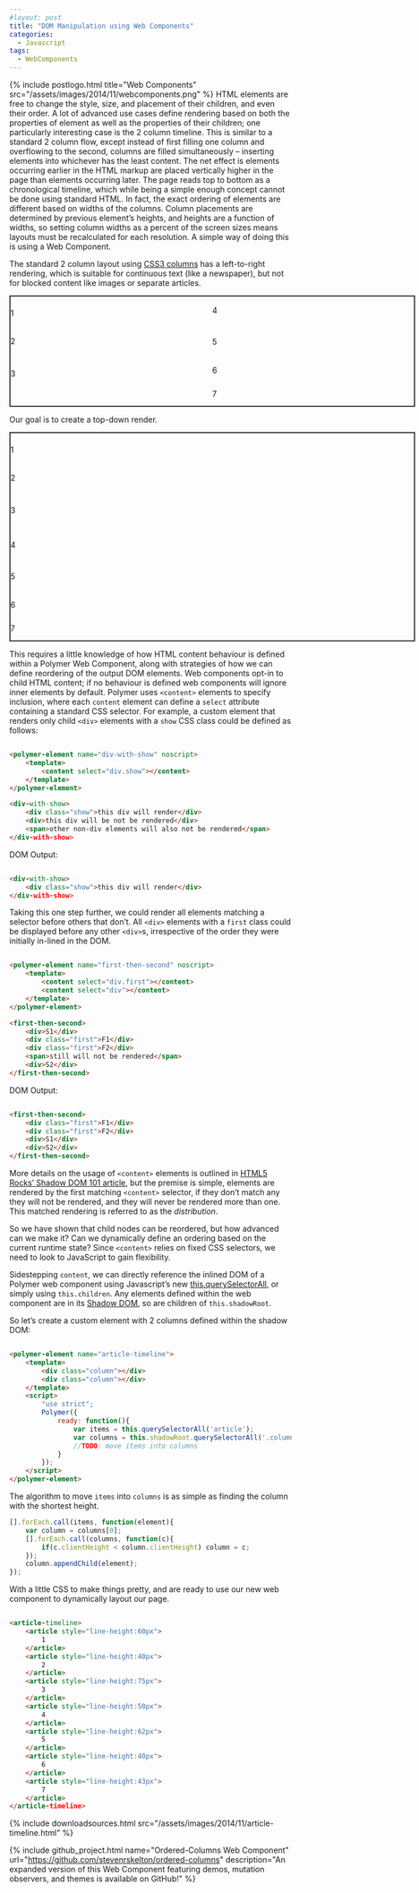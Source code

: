 ```yaml
---
#layout: post
title: "DOM Manipulation using Web Components"
categories:
  - Javascript
tags:
  - WebComponents
---
```


{% include postlogo.html title="Web Components" src="/assets/images/2014/11/webcomponents.png" %} HTML elements are free
to change the style, size, and placement of their children, and even their order. A lot of advanced use cases define
rendering based on both the properties of element as well as the properties of their children; one particularly
interesting case is the 2 column timeline. This is similar to a standard 2 column flow, except instead of first filling
one column and overflowing to the second, columns are filled simultaneously – inserting elements into whichever has the
least content. The net effect is elements occurring earlier in the HTML markup are placed vertically higher in the page
than elements occurring later. The page reads top to bottom as a chronological timeline, which while being a simple
enough concept cannot be done using standard HTML. In fact, the exact ordering of elements are different based on widths
of the columns. Column placements are determined by previous element’s heights, and heights are a function of widths, so
setting column widths as a percent of the screen sizes means layouts must be recalculated for each resolution. A simple
way of doing this is using a Web Component.

The standard 2 column layout using [CSS3 columns](https://developer.mozilla.org/en-US/docs/Web/CSS/columns) has a
left-to-right rendering, which is suitable for continuous text (like a newspaper), but not for blocked content like
images or separate articles.

<style shim-shadowdom>
    article-timeline {
        margin-right: auto;
        margin-left: auto;
        width:721px;
        border:2px solid #333;
        display: block;
    }
    #csscolumns > article,
    article-timeline::shadow article {
        text-align: center;
        border: 3px solid #DC143C;
        border-radius:5px;
        margin: 2px 1px;
        font-size: 16px;
        font-weight: bold;
    }
    article-timeline::shadow .column {
        vertical-align: top;
        width: 50%;
        display: inline-block;
    }
    #csscolumns {
        margin-right: auto;
        margin-left: auto;
        width:721px;
        -moz-columns: 2;
        -webkit-columns: 2;
        columns: 2;
        -moz-column-gap: 0;
        -webkit-column-gap: 0;
        column-gap: 0;
        border:2px solid #333;
    }
</style>
<script src="/assets/images/2014/11/webcomponents-0.5.1.js"></script>
<script src="/assets/images/2014/11/polymer-0.5.1.js"></script>
<polymer-element name="article-timeline">
    <template>
        <div class="column"></div><div class="column"></div>
    </template>
    <script>
    "use strict";
    Polymer({
        ready: function(){
            var items = this.querySelectorAll('article');
            var columns = this.shadowRoot.querySelectorAll('.column');
            [].forEach.call(items, function(element){
                var column = columns[0];
                [].forEach.call(columns, function(c){
                    if(c.clientHeight < column.clientHeight) column = c;
                });
                column.appendChild(element);
            });
        }
    });
    </script>
</polymer-element>
<div id="csscolumns">
    <article style="line-height:60px">
        1
    </article>
    <article style="line-height:40px">
        2
    </article>
    <article style="line-height:75px">
        3
    </article>
    <article style="line-height:50px">
        4
    </article>
    <article style="line-height:62px">
        5
    </article>
    <article style="line-height:40px">
        6
    </article>
    <article style="line-height:43px">
        7
    </article>
</div>

Our goal is to create a top-down render.

<article-timeline>
    <article style="line-height:60px">
        1
    </article>
    <article style="line-height:40px">
        2
    </article>
    <article style="line-height:75px">
        3
    </article>
    <article style="line-height:50px">
        4
    </article>
    <article style="line-height:62px">
        5
    </article>
    <article style="line-height:40px">
        6
    </article>
    <article style="line-height:43px">
        7
    </article>
</article-timeline>

This requires a little knowledge of how HTML content behaviour is defined within a Polymer Web Component, along with
strategies of how we can define reordering of the output DOM elements.
Web components opt-in to child HTML content; if no behaviour is defined web components will ignore inner elements by
default. Polymer uses `<content>` elements to specify inclusion, where each `content` element can define a `select`
attribute containing a standard CSS selector. For example, a custom element that renders only child `<div>` elements
with a `show` CSS class could be defined as follows:

```html

<polymer-element name="div-with-show" noscript>
    <template>
        <content select="div.show"></content>
    </template>
</polymer-element>

<div-with-show>
    <div class="show">this div will render</div>
    <div>this div will be not be rendered</div>
    <span>other non-div elements will also not be rendered</span>
</div-with-show>
```

DOM Output:

```html

<div-with-show>
    <div class="show">this div will render</div>
</div-with-show>
```

Taking this one step further, we could render all elements matching a selector before others that don’t. All `<div>`
elements with a `first` class could be displayed before any other `<div>`s, irrespective of the order they were
initially in-lined in the DOM.

```html

<polymer-element name="first-then-second" noscript>
    <template>
        <content select="div.first"></content>
        <content select="div"></content>
    </template>
</polymer-element>

<first-then-second>
    <div>S1</div>
    <div class="first">F1</div>
    <div class="first">F2</div>
    <span>still will not be rendered</span>
    <div>S2</div>
</first-then-second>
```

DOM Output:

```html

<first-then-second>
    <div class="first">F1</div>
    <div class="first">F2</div>
    <div>S1</div>
    <div>S2</div>
</first-then-second>
```

More details on the usage of `<content>` elements is outlined
in [HTML5 Rocks’ Shadow DOM 101 article](http://www.html5rocks.com/en/tutorials/webcomponents/shadowdom/#toc-projection),
but the premise is simple, elements are rendered by the first matching `<content>` selector, if they don’t match any
they will not be rendered, and they will never be rendered more than one. This matched rendering is referred to as the
_distribution_.

So we have shown that child nodes can be reordered, but how advanced can we make it? Can we dynamically define an
ordering based on the current runtime state? Since `<content>` relies on fixed CSS selectors, we need to look to
JavaScript to gain flexibility.

Sidestepping `content`, we can directly reference the inlined DOM of a Polymer web component using Javascript’s
new [this.querySelectorAll](https://developer.mozilla.org/en/docs/Web/API/Document.querySelectorAll), or simply
using `this.children`. Any elements defined within the web component are in
its [Shadow DOM](http://www.w3.org/TR/shadow-dom/), so are children of `this.shadowRoot`.

So let’s create a custom element with 2 columns defined within the shadow DOM:

```html

<polymer-element name="article-timeline">
    <template>
        <div class="column"></div>
        <div class="column"></div>
    </template>
    <script>
        "use strict";
        Polymer({
            ready: function(){
                var items = this.querySelectorAll('article');
                var columns = this.shadowRoot.querySelectorAll('.column');
                //TODO: move items into columns
            }
        });
    </script>
</polymer-element>
```

The algorithm to move `items` into `columns` is as simple as finding the column with the shortest height.

```js
[].forEach.call(items, function(element){
    var column = columns[0];
    [].forEach.call(columns, function(c){
        if(c.clientHeight < column.clientHeight) column = c;
    });
    column.appendChild(element);
});
```

With a little CSS to make things pretty, and are ready to use our new web component to dynamically layout our page.

```html

<article-timeline>
    <article style="line-height:60px">
        1
    </article>
    <article style="line-height:40px">
        2
    </article>
    <article style="line-height:75px">
        3
    </article>
    <article style="line-height:50px">
        4
    </article>
    <article style="line-height:62px">
        5
    </article>
    <article style="line-height:40px">
        6
    </article>
    <article style="line-height:43px">
        7
    </article>
</article-timeline>
```

{%
include downloadsources.html
src="/assets/images/2014/11/article-timeline.html"
%}

{%
include github_project.html
name="Ordered-Columns Web Component"
url="https://github.com/stevenrskelton/ordered-columns"
description="An expanded version of this Web Component featuring demos, mutation observers, and themes is available on
GitHub!"
%}